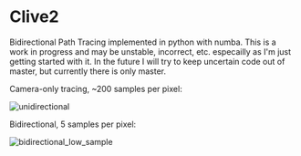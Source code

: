 # Clive2
Bidirectional Path Tracing implemented in python with numba. This is a work in progress and may be unstable, incorrect, etc. especailly as I'm just getting started with it. In the future I will try to keep uncertain code out of master, but currently there is only master.

Camera-only tracing, ~200 samples per pixel:


![unidirectional](https://github.com/pmclaugh/Clive2/blob/master/resources/unidirectional_example.jpg)


Bidirectional, 5 samples per pixel:


![bidirectional_low_sample](https://github.com/pmclaugh/Clive2/blob/master/resources/bidirectional_low_sample.png)
